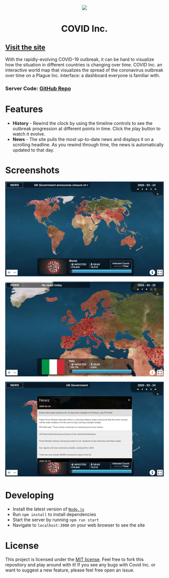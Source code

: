 <p align="center">
  <img src="./client/static/img/logo.jpg" width="128">
</p>

<div align="center">
  <h1>COVID Inc.</h1>
</div>

## [Visit the site](https://covidinc.io)

With the rapidly-evolving COVID-19 outbreak, it can be hard to visualize how the situation in different countries is changing over time. COVID Inc. an interactive world map that visualizes the spread of the coronavirus outbreak over time on a Plague Inc. interface: a dashboard everyone is familiar with.
### Server Code: [GitHub Repo](https://github.com/Polunom/covid-inc-server)


# Features

- **History** - Rewind the clock by using the timeline controls to see the outbreak progression at different points in time. Click the play button to watch it evolve. 
- **News** - The site pulls the most up-to-date news and displays it on a scrolling headline. As you rewind through time, the news is automatically updated to that day.

# Screenshots

![image](img/ss1.png)

![image](img/ss2.png)

![image](img/ss3.png)

# Developing
* Install the latest version of [`Node.js`](https://nodejs.org/en/)
* Run `npm install` to install dependencies
* Start the server by running `npm run start`
* Navigate to `localhost:3000` on your web browser to see the site

# License

This project is licensed under the [MIT license](https://opensource.org/licenses). Feel free to fork this repository and play around with it! If you see any bugs with Covid Inc. or want to suggest a new feature, please feel free open an issue.
